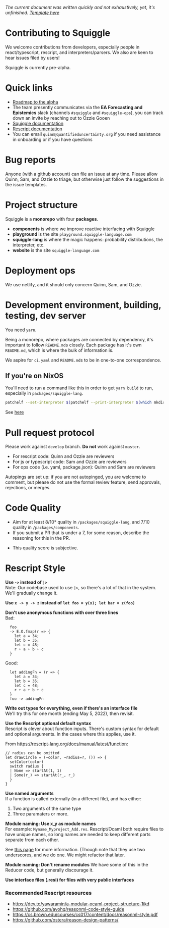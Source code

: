 _The current document was written quickly and not exhaustively, yet, it's unfinished. [Template here](https://mozillascience.github.io/working-open-workshop/contributing/)_

# Contributing to Squiggle

We welcome contributions from developers, especially people in react/typescript, rescript, and interpreters/parsers. We also are keen to hear issues filed by users!

Squiggle is currently pre-alpha.

# Quick links

- [Roadmap to the alpha](https://github.com/QURIresearch/squiggle/projects/2)
- The team presently communicates via the **EA Forecasting and Epistemics** slack (channels `#squiggle` and `#squiggle-ops`), you can track down an invite by reaching out to Ozzie Gooen
- [Squiggle documentation](https://www.squiggle-language.com/docs/Language)
- [Rescript documentation](https://rescript-lang.org/docs/manual/latest/introduction)
- You can email `quinn@quantifieduncertainty.org` if you need assistance in onboarding or if you have questions

# Bug reports

Anyone (with a github account) can file an issue at any time. Please allow Quinn, Sam, and Ozzie to triage, but otherwise just follow the suggestions in the issue templates.

# Project structure

Squiggle is a **monorepo** with four **packages**.

- **components** is where we improve reactive interfacing with Squiggle
- **playground** is the site `playground.squiggle-language.com`
- **squiggle-lang** is where the magic happens: probability distributions, the interpreter, etc.
- **website** is the site `squiggle-language.com`

# Deployment ops

We use netlify, and it should only concern Quinn, Sam, and Ozzie.

# Development environment, building, testing, dev server

You need `yarn`.

Being a monorepo, where packages are connected by dependency, it's important to follow `README.md`s closely. Each package has it's own `README.md`, which is where the bulk of information is.

We aspire for `ci.yaml` and `README.md`s to be in one-to-one correspondence.

## If you're on NixOS

You'll need to run a command like this in order to get `yarn build` to run, especially in `packages/squiggle-lang`.

```sh
patchelf --set-interpreter $(patchelf --print-interpreter $(which mkdir)) ./node_modules/gentype/gentype.exe
```

See [here](https://github.com/NixOS/nixpkgs/issues/107375)

# Pull request protocol

Please work against `develop` branch. **Do not** work against `master`.

- For rescript code: Quinn and Ozzie are reviewers
- For js or typescript code: Sam and Ozzie are reviewers
- For ops code (i.e. yaml, package.json): Quinn and Sam are reviewers

Autopings are set up: if you are not autopinged, you are welcome to comment, but please do not use the formal review feature, send approvals, rejections, or merges.

# Code Quality

- Aim for at least 8/10\* quality in `/packages/squiggle-lang`, and 7/10 quality in `/packages/components`.
- If you submit a PR that is under a 7, for some reason, describe the reasoning for this in the PR.

* This quality score is subjective.

# Rescript Style

**Use `->` instead of `|>`**  
Note: Our codebase used to use `|>`, so there's a lot of that in the system. We'll gradually change it.

**Use `x -> y -> z` instead of `let foo = y(x); let bar = z(foo)`**

**Don't use anonymous functions with over three lines**  
Bad:

```rescript
  foo
  -> E.O.fmap(r => {
    let a = 34;
    let b = 35;
    let c = 48;
    r + a + b + c
  }
```

Good:

```rescript
  let addingFn = (r => {
    let a = 34;
    let b = 35;
    let c = 48;
    r + a + b + c
  }
  foo -> addingFn
```

**Write out types for everything, even if there's an interface file**  
We'll try this for one month (ending May 5, 2022), then revisit.

**Use the Rescript optional default syntax**  
Rescript is clever about function inputs. There's custom syntax for default and optional arguments. In the cases where this applies, use it.

From https://rescript-lang.org/docs/manual/latest/function:

```rescript
// radius can be omitted
let drawCircle = (~color, ~radius=?, ()) => {
  setColor(color)
  switch radius {
  | None => startAt(1, 1)
  | Some(r_) => startAt(r_, r_)
  }
}
```

**Use named arguments**  
If a function is called externally (in a different file), and has either:

1. Two arguments of the same type
2. Three paramaters or more.

**Module naming: Use x_y as module names**  
For example: `Myname_Myproject_Add.res`. Rescript/Ocaml both require files to have unique names, so long names are needed to keep different parts separate from each other.

See [this page](https://dev.to/yawaramin/a-modular-ocaml-project-structure-1ikd) for more information. (Though note that they use two underscores, and we do one. We might refactor that later.

**Module naming: Don't rename modules**
We have some of this in the Reducer code, but generally discourage it.

**Use interface files (.resi) for files with very public interfaces**

### Recommended Rescript resources

- https://dev.to/yawaramin/a-modular-ocaml-project-structure-1ikd
- https://github.com/avohq/reasonml-code-style-guide
- https://cs.brown.edu/courses/cs017/content/docs/reasonml-style.pdf
- https://github.com/ostera/reason-design-patterns/
